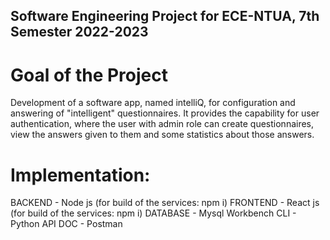 ## Software Engineering Project for ECE-NTUA, 7th Semester 2022-2023

# Goal of the Project

Development of a software app, named intelliQ, for configuration and answering of "intelligent" questionnaires. It provides the capability for user authentication, where the user with admin role can create questionnaires, view the answers given to them and some statistics about those answers.

# Implementation:

BACKEND - Node js (for build of the services: npm i)
FRONTEND - React js (for build of the services: npm i)
DATABASE - Mysql Workbench
CLI - Python
API DOC - Postman
